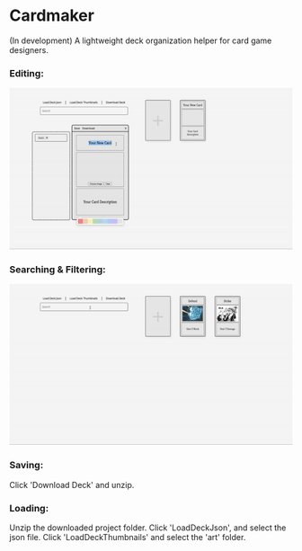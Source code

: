 # Cardmaker
(In development) A lightweight deck organization helper for card game designers.

### Editing:

![Editing Demo](/demos/1.gif)

### Searching & Filtering:

![Filtering Demo](/demos/2.gif)

### Saving:

Click 'Download Deck' and unzip.

### Loading:

Unzip the downloaded project folder. Click 'LoadDeckJson', and select the json file. Click 'LoadDeckThumbnails' and select the 'art' folder.
